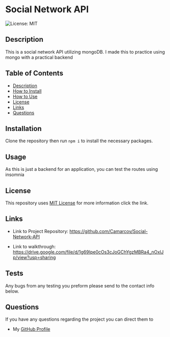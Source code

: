 # Social Network API   
![License: MIT](https://img.shields.io/badge/License-MIT-yellow.svg)

## Description

This is a social network API utilizing mongoDB. 
I made this to practice using mongo with a practical backend 
  
## Table of Contents
* [Description](#Desription)
* [How to Install](#Installation)
* [How to Use](#Usage)
* [License](#License)
* [Links](#Links)
* [Questions](#Questions)

## Installation

Clone the repository then run `npm i` to install the necessary packages.

## Usage

As this is just a backend for an application, you can test the routes using insomnia

## License
This repository uses [MIT License](https://opensource.org/licenses/MIT) for more information click the link.

## Links

* Link to Project Repository: https://github.com/Camarcov/Social-Network-API

* Link to walkthrough: https://drive.google.com/file/d/1g69Ipe0cOs3cJoGChYgzMBRa4_nOxlJp/view?usp=sharing

## Tests
Any bugs from any testing you preform please send to the contact info below.

## Questions
If you have any questions regarding the project you can direct them to 
* My [GitHub Profile](https://www.github.com/camarcov)

